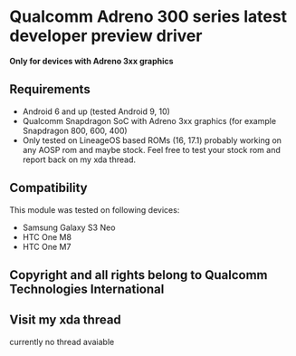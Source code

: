 # Qualcomm Adreno 300 series latest developer preview driver


**Only for devices with Adreno 3xx graphics**



## Requirements
- Android 6 and up (tested Android 9, 10)
- Qualcomm Snapdragon SoC with Adreno 3xx graphics (for example Snapdragon 800, 600, 400)
- Only tested on LineageOS based ROMs (16, 17.1) probably working on any AOSP rom and maybe stock.
Feel free to test your stock rom and report back on my xda thread.

## Compatibility
This module was tested on following devices:
- Samsung Galaxy S3 Neo
- HTC One M8
- HTC One M7


## Copyright and all rights belong to Qualcomm Technologies International


## Visit my xda thread
currently no thread avaiable


